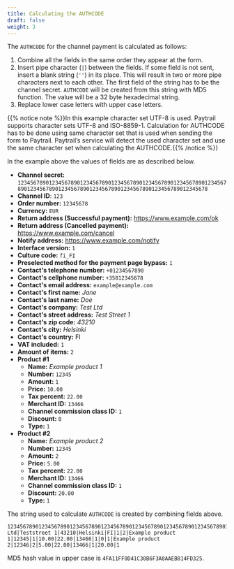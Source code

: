 ```yaml
---
title: Calculating the AUTHCODE
draft: false
weight: 3
---
```


The `AUTHCODE` for the channel payment is calculated as follows:

1. Combine all the fields in the same order they appear at the form.
2. Insert pipe character (`|`) between the fields. If some field is not sent, insert a blank string (`''`) in its place. This will result in two or more pipe characters next to each other. The first field of the string has to be the channel secret. `AUTHCODE` will be created from this string with MD5 function. The value will be a 32 byte hexadecimal string.
3. Replace lower case letters with upper case letters.

{{% notice note %}}In this example character set UTF-8 is used. Paytrail supports character sets UTF-8 and ISO-8859-1. Calculation for AUTHCODE has to be done using same character set that is used when sending the form to Paytrail. Paytrail’s service will detect the used character set and use the same character set when calculating the AUTHCODE.{{% /notice %}}

In the example above the values of fields are as described below.

* **Channel secret:** `12345678901234567890123456789012345678901234567890123456789012345678901234567890123456789012345678901234567890123456789012345678`
* **Channel ID**: `123`
* **Order number:** `12345678`
* **Currency:** `EUR`
* **Return address (Successful payment):** <https://www.example.com/ok>
* **Return address (Cancelled payment):** <https://www.example.com/cancel>
* **Notify address:** <https://www.example.com/notify>
* **Interface version:** `1`
* **Culture code:** `fi_FI`
* **Preselected method for the payment page bypass:** `1`
* **Contact's telephone number:** `+01234567890`
* **Contact's cellphone number:** `+35812345678`
* **Contact's email address:** `example@example.com`
* **Contact's first name:** _Jane_
* **Contact's last name:** _Doe_
* **Contact's company:** _Test Ltd_
* **Contact's street address:** _Test Street 1_
* **Contact's zip code:** _43210_
* **Contact's city:** _Helsinki_
* **Contact's country:** FI
* **VAT included:** `1`
* **Amount of items:** `2`
* **Product #1**
  * **Name:** _Example product 1_
  * **Number:** `12345`
  * **Amount:** `1`
  * **Price:** `10.00`
  * **Tax percent:** `22.00`
  * **Merchant ID:** `13466`
  * **Channel commission class ID:** `1`
  * **Discount:** `0`
  * **Type:** `1`
* **Product #2**
  * **Name:** _Example product 2_
  * **Number:** `12345`
  * **Amount:** `2`
  * **Price:** `5.00`
  * **Tax percent:** `22.00`
  * **Merchant ID:** `13466`
  * **Channel commission class ID:** `1`
  * **Discount:** `20.00`
  * **Type:** `1`

The string used to calculate `AUTHCODE` is created by combining fields above.

```plain
12345678901234567890123456789012345678901234567890123456789012345678901234567890123456789012345678901234567890123456789012345678|123|12345678|EUR|https://www.example.com/ok|https://www.example.com/cancel|https://www.example.com/notify|1|fi_FI|||+35812345678||example@example.com|Jane|Doe|Test Ltd|Teststreet 1|43210|Helsinki|FI|1|2|Example product 1|12345|1|10.00|22.00|13466|1|0|1|Example product 2|12346|2|5.00|22.00|13466|1|20.00|1
```

MD5 hash value in upper case is `4FA11FF0D41C30B6F3A8AAEB814FD325`.
